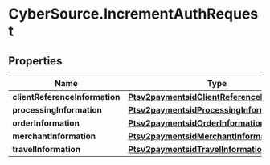 # CyberSource.IncrementAuthRequest

## Properties
Name | Type | Description | Notes
------------ | ------------- | ------------- | -------------
**clientReferenceInformation** | [**Ptsv2paymentsidClientReferenceInformation**](Ptsv2paymentsidClientReferenceInformation.md) |  | [optional] 
**processingInformation** | [**Ptsv2paymentsidProcessingInformation**](Ptsv2paymentsidProcessingInformation.md) |  | [optional] 
**orderInformation** | [**Ptsv2paymentsidOrderInformation**](Ptsv2paymentsidOrderInformation.md) |  | [optional] 
**merchantInformation** | [**Ptsv2paymentsidMerchantInformation**](Ptsv2paymentsidMerchantInformation.md) |  | [optional] 
**travelInformation** | [**Ptsv2paymentsidTravelInformation**](Ptsv2paymentsidTravelInformation.md) |  | [optional] 



